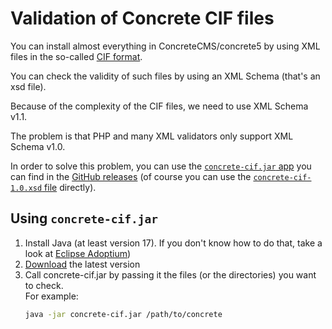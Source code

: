 # Validation of Concrete CIF files

You can install almost everything in ConcreteCMS/concrete5 by using XML files in the so-called [CIF format](https://documentation.concretecms.org/developers/packages/install-content-using-content-interchange-format-cif).

You can check the validity of such files by using an XML Schema (that's an xsd file).

Because of the complexity of the CIF files, we need to use XML Schema v1.1.

The problem is that PHP and many XML validators only support XML Schema v1.0.

In order to solve this problem, you can use the [`concrete-cif.jar` app](https://github.com/concrete5-community/concrete-cif/releases/latest/download/concrete-cif.jar) you can find in the [GitHub releases](https://github.com/concrete5-community/concrete-cif/releases) (of course you can use the [`concrete-cif-1.0.xsd` file](https://github.com/concrete5-community/concrete-cif/releases/latest/download/concrete-cif-1.0.xsd) directly).

## Using `concrete-cif.jar`

1. Install Java (at least version 17). If you don't know how to do that, take a look at [Eclipse Adoptium](https://adoptium.net/))
2. [Download](https://github.com/concrete5-community/concrete-cif/releases/latest/download/concrete-cif.jar) the latest version
3. Call concrete-cif.jar by passing it the files (or the directories) you want to check.  
   For example:
   ```sh
   java -jar concrete-cif.jar /path/to/concrete
   ```
